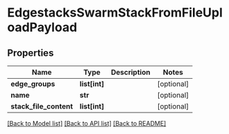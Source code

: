 # EdgestacksSwarmStackFromFileUploadPayload

## Properties
Name | Type | Description | Notes
------------ | ------------- | ------------- | -------------
**edge_groups** | **list[int]** |  | [optional] 
**name** | **str** |  | [optional] 
**stack_file_content** | **list[int]** |  | [optional] 

[[Back to Model list]](../README.md#documentation-for-models) [[Back to API list]](../README.md#documentation-for-api-endpoints) [[Back to README]](../README.md)


